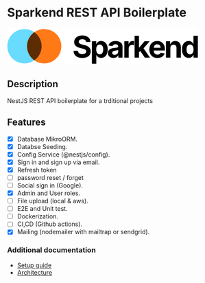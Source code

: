 # Sparkend REST API Boilerplate

![logo](/assets/logo.svg)

## Description

NestJS REST API boilerplate for a trditional projects

## Features

- [x] Database MikroORM.
- [x] Databse Seeding.
- [x] Config Service (@nestjs/config).
- [x] Sign in and sign up via email.
- [x] Refresh token
- [ ] password reset / forget
- [ ] Social sign in (Google).
- [x] Admin and User roles.
- [ ] File upload (local & aws).
- [ ] E2E and Unit test.
- [ ] Dockerization.
- [ ] CI,CD (Github actions).
- [x] Mailing (nodemailer with mailtrap or sendgrid).

### Additional documentation

- [Setup guide](/docs/setup.md)
- [Architecture](/docs/architecture.md)
